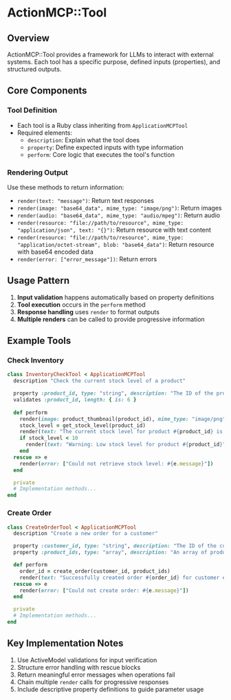 # ActionMCP::Tool

## Overview
ActionMCP::Tool provides a framework for LLMs to interact with external systems. 
Each tool has a specific purpose, defined inputs (properties), and structured outputs.

## Core Components

### Tool Definition
- Each tool is a Ruby class inheriting from `ApplicationMCPTool`
- Required elements:
    - `description`: Explain what the tool does
    - `property`: Define expected inputs with type information
    - `perform`: Core logic that executes the tool's function

### Rendering Output
Use these methods to return information:
- `render(text: "message")`: Return text responses
- `render(image: "base64_data", mime_type: "image/png")`: Return images
- `render(audio: "base64_data", mime_type: "audio/mpeg")`: Return audio
- `render(resource: "file://path/to/resource", mime_type: "application/json", text: "{}")`: Return resource with text content
- `render(resource: "file://path/to/resource", mime_type: "application/octet-stream", blob: "base64_data")`: Return resource with base64 encoded data
- `render(error: ["error_message"])`: Return errors

## Usage Pattern

1. **Input validation** happens automatically based on property definitions
2. **Tool execution** occurs in the `perform` method
3. **Response handling** uses `render` to format outputs
4. **Multiple renders** can be called to provide progressive information

## Example Tools

### Check Inventory
```ruby
class InventoryCheckTool < ApplicationMCPTool
  description "Check the current stock level of a product"

  property :product_id, type: "string", description: "The ID of the product", required: true
  validates :product_id, length: { is: 6 }
  
  def perform
    render(image: product_thumbnail(product_id), mime_type: "image/png")
    stock_level = get_stock_level(product_id)
    render(text: "The current stock level for product #{product_id} is #{stock_level}")
    if stock_level < 10
      render(text: "Warning: Low stock level for product #{product_id}")
    end
  rescue => e
    render(error: ["Could not retrieve stock level: #{e.message}"])
  end

  private
  # Implementation methods...
end
```

### Create Order
```ruby
class CreateOrderTool < ApplicationMCPTool
  description "Create a new order for a customer"

  property :customer_id, type: "string", description: "The ID of the customer", required: true
  property :product_ids, type: "array", description: "An array of product IDs to add to the order", required: true

  def perform
    order_id = create_order(customer_id, product_ids)
    render(text: "Successfully created order #{order_id} for customer #{customer_id} with products #{product_ids.join(', ')}")
  rescue => e
    render(error: ["Could not create order: #{e.message}"])
  end

  private
  # Implementation methods...
end
```

## Key Implementation Notes

1. Use ActiveModel validations for input verification
2. Structure error handling with rescue blocks
3. Return meaningful error messages when operations fail
4. Chain multiple `render` calls for progressive responses
5. Include descriptive property definitions to guide parameter usage
